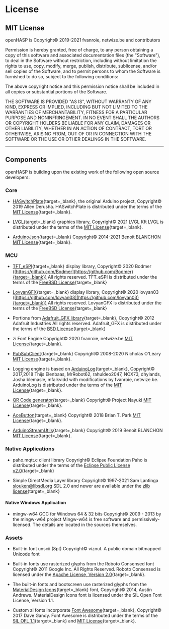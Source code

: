 <h1>License</h1>

## MIT License

openHASP is Copyright© 2019-2021 fvanroie, netwize.be and contributors

Permission is hereby granted, free of charge, to any person obtaining a copy
of this software and associated documentation files (the "Software"), to deal
in the Software without restriction, including without limitation the rights
to use, copy, modify, merge, publish, distribute, sublicense, and/or sell
copies of the Software, and to permit persons to whom the Software is
furnished to do so, subject to the following conditions:

The above copyright notice and this permission notice shall be included in all
copies or substantial portions of the Software.

THE SOFTWARE IS PROVIDED "AS IS", WITHOUT WARRANTY OF ANY KIND, EXPRESS OR
IMPLIED, INCLUDING BUT NOT LIMITED TO THE WARRANTIES OF MERCHANTABILITY,
FITNESS FOR A PARTICULAR PURPOSE AND NONINFRINGEMENT. IN NO EVENT SHALL THE
AUTHORS OR COPYRIGHT HOLDERS BE LIABLE FOR ANY CLAIM, DAMAGES OR OTHER
LIABILITY, WHETHER IN AN ACTION OF CONTRACT, TORT OR OTHERWISE, ARISING FROM,
OUT OF OR IN CONNECTION WITH THE SOFTWARE OR THE USE OR OTHER DEALINGS IN THE
SOFTWARE.

-------------------------------------------

## Components

openHASP is building upon the existing work of the following open source developers:

### Core

- [HASwitchPlate](https://github.com/HASwitchPlate/HASPone){target=_blank}, the original Arduino project,
  Copyright© 2019 Allen Derusha.
  HASwitchPlate is distributed under the terms of the [MIT License][1]{target=_blank}.

- [LVGL](https://lvgl.io/){target=_blank} graphics library,
  Copyright© 2021 LVGL Kft
  LVGL is distributed under the terms of the [MIT License][1]{target=_blank}.

- [ArduinoJson](https://arduinojson.org/){target=_blank}
  Copyright© 2014-2021 Benoit BLANCHON
  [MIT License][1]{target=_blank}.

### MCU

- [TFT_eSPI](https://github.com/Bodmer/TFT_eSPI){target=_blank} display library,
  Copyright© 2020 Bodmer ([https://github.com/Bodmer](https://github.com/Bodmer){target=_blank}) All rights reserved.
  TFT_eSPI is distributed under the terms of the [FreeBSD License][6]{target=_blank}

- [LovyanGFX](https://github.com/Bodmer/TFT_eSPI){target=_blank} display library,
  Copyright© 2020 lovyan03 ([https://github.com/lovyan03](https://github.com/lovyan03){target=_blank}) All rights reserved.
  LovyanGFX is distributed under the terms of the [FreeBSD License][6]{target=_blank}

- Portions from [Adafruit_GFX library](https://github.com/adafruit/Adafruit-GFX-Library){target=_blank},
  Copyright© 2012 Adafruit Industries All rights reserved.
  Adafruit_GFX is distributed under the terms of the [BSD License][6]{target=_blank}

- zi Font Engine
  Copyright© 2020 fvanroie, netwize.be
  [MIT License][1]{target=_blank}.

- [PubSubClient](https://github.com/knolleary/pubsubclient){target=_blank}
  Copyright© 2008-2020 Nicholas O'Leary
  [MIT License][1]{target=_blank}.

- Logging engine is based on [ArduinoLog](https://github.com/thijse/Arduino-Log){target=_blank},
  Copyright© 2017,2018 Thijs Elenbaas, MrRobot62, rahuldeo2047, NOX73, dhylands, Josha blemasle, mfalkvidd
  with modifications by fvanroie, netwize.be.
  ArduinoLog is distributed under the terms of the [MIT License][1]{target=_blank}.

- [QR Code generator](https://github.com/nayuki/QR-Code-generator){target=_blank}
  Copyright© Project Nayuki
  [MIT License][1]{target=_blank}.

- [AceButton](https://github.com/bxparks/AceButton){target=_blank}
  Copyright© 2018 Brian T. Park
  [MIT License][1]{target=_blank}.

- [ArduinoStreamUtils](https://github.com/bblanchon/ArduinoStreamUtils){target=_blank}
  Copyright© 2019 Benoit BLANCHON
  [MIT License][1]{target=_blank}.

### Native Applications

- paho.mqtt.c client library
  Copyright© Eclipse Foundation
  Paho is distributed under the terms of the [Eclipse Public License v2.0][5]{target=_blank}

- Simple DirectMedia Layer library
  Copyright© 1997-2021 Sam Lantinga <slouken@libsdl.org>
  SDL 2.0 and newer are available under the [zlib license][2]{target=_blank}

#### Native Windows Application

- mingw-w64 GCC for Windows 64 & 32 bits
  Copyright© 2009 - 2013 by the mingw-w64 project
  Mingw-w64 is free software and permissively-licensed. The details are located in the sources themselves. 


### Assets

- Built-in font unscii (8pt)
  Copyright© viznut.
  A public domain bitmapped Unicode font 

- Built-in fonts use rasterized glyphs from the Roboto Consensed font
  Copyright© 2011 Google Inc. All Rights Reserved.
  Roboto Consensed is licensed under the [Apache License, Version 2.0][4]{target=_blank}.

- The built-in fonts and bootscreen use rasterized glyphs from the [MaterialDesign Icons](https://materialdesignicons.com/){target=_blank} font,
  Copyright© 2014, Austin Andrews.
  MaterialDesign Icons font is licensed under the SIL Open Font License, Version 1.1.

- Custom zi fonts incorporate [Font Awesome](http://fontawesome.io/){target=_blank},
  Copyright© 2017 Dave Gandy.
  Font Awesome is distributed under the terms of the [SIL OFL 1.1][3]{target=_blank} 
  and [MIT License][1]{target=_blank}.

[1]: http://opensource.org/licenses/MIT
[2]: https://www.zlib.net/zlib_license.html
[3]: http://scripts.sil.org/OFL
[4]: http://www.apache.org/licenses/LICENSE-2.0
[5]: https://www.eclipse.org/legal/epl-2.0/
[6]: https://opensource.org/licenses/BSD-2-Clause